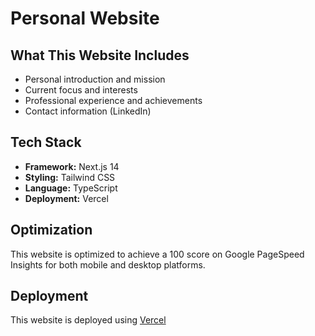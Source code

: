 # Personal Website

## What This Website Includes
- Personal introduction and mission
- Current focus and interests
- Professional experience and achievements
- Contact information (LinkedIn)

## Tech Stack
- **Framework:** Next.js 14
- **Styling:** Tailwind CSS
- **Language:** TypeScript
- **Deployment:** Vercel 

## Optimization
This website is optimized to achieve a 100 score on Google PageSpeed Insights for both mobile and desktop platforms.

## Deployment
This website is deployed using [Vercel](https://vercel.com/)

